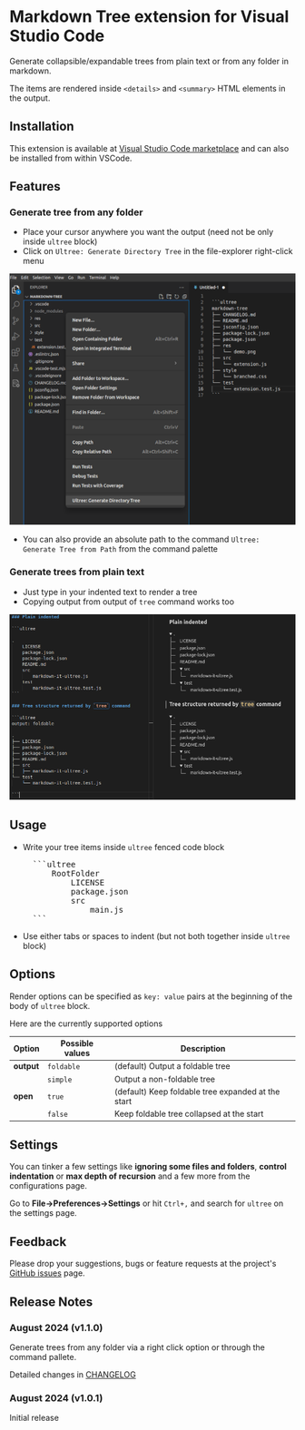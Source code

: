 # Markdown Tree extension for Visual Studio Code

Generate collapsible/expandable trees from plain text or from any folder in markdown.

The items are rendered inside `<details>` and `<summary>` HTML elements in the output.

## Installation

This extension is available at [Visual Studio Code marketplace](https://marketplace.visualstudio.com/items?itemName=UltraByteSoftwares.markdown-tree) and can also be installed from within VSCode.

## Features

### Generate tree from any folder

- Place your cursor anywhere you want the output (need not be only inside `ultree` block)
- Click on `Ultree: Generate Directory Tree` in the file-explorer right-click menu

![markdown tree preview](./res/r-click.png)

- You can also provide an absolute path to the command `Ultree: Generate Tree from Path` from the command palette

### Generate trees from plain text

- Just type in your indented text to render a tree
- Copying output from output of `tree` command works too

![markdown tree preview](./res/demo.png)

## Usage

- Write your tree items inside `ultree` fenced code block

    <pre>
    ```ultree
        RootFolder
            LICENSE
            package.json
            src
                main.js
    ```</pre>
  
- Use either tabs or spaces to indent (but not both together inside `ultree` block)

## Options

Render options can be specified as `key: value` pairs at the beginning of the body of `ultree` block.

Here are the currently supported options

| Option     | Possible values | Description                                        |
| ---------- | --------------- | -------------------------------------------------- |
| **output** | `foldable`      | (default) Output a foldable tree                   |
|            | `simple`        | Output a non-foldable tree                         |
| **open**   | `true`          | (default) Keep foldable tree expanded at the start |
|            | `false`         | Keep foldable tree collapsed at the start          |

## Settings

You can tinker a few settings like **ignoring some files and folders**, **control indentation** or **max depth of recursion** and a few more from the configurations page.

Go to **File->Preferences->Settings** or hit `Ctrl+,` and search for `ultree` on the settings page.

## Feedback

Please drop your suggestions, bugs or feature requests at the project's [GitHub issues](https://github.com/UltraByteSoftwares/vscode-markdown-tree/issues) page.

## Release Notes

### August 2024 (v1.1.0)

Generate trees from any folder via a right click option or through the command pallete.

Detailed changes in [CHANGELOG](./CHANGELOG.md)

### August 2024 (v1.0.1)

Initial release